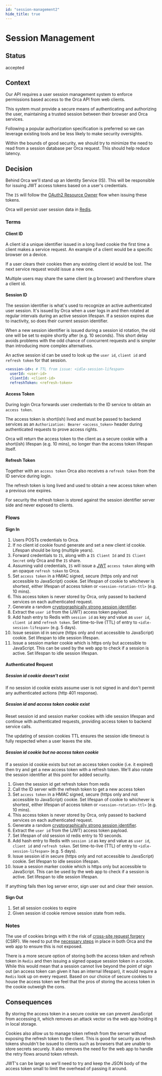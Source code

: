 ```yaml
---
id: "session-management2"
hide_title: true
---
```


# Session Management

## Status

accepted

## Context

Our API requires a user session management system to enforce permissions based access to the Orca
API from web clients.

This system must provide a secure means of authenticating and authorizing the user, maintaining a
trusted session between their browser and Orca services.

Following a popular authorization specification is preferred so we can leverage existing tools and
be less likely to make security oversights.

Within the bounds of good security, we should try to minimize the need to read from a session
database per Orca request. This should help reduce latency.

## Decision

Behind Orca we'll stand up an Identity Service (IS). This will be responsible for issuing JWT access
tokens based on a user's credentials.

The `IS` will follow the [OAuth2 Resource Owner](https://tools.ietf.org/html/rfc6749#section-4.3)
flow when issuing these tokens.

Orca will persist user session data in [Redis](https://redis.io).

### Terms

#### Client ID

A client id a unique identifier issued in a long lived cookie the first time a client makes a
service request. An example of a client would be a specific browser on a device.

If a user clears their cookies then any existing client id would be lost. The next service request
would issue a new one.

Multiple users may share the same client (e.g browser) and therefore share a client id.

#### Session ID

The session identifier is what's used to recognize an active authenticated user session. It's issued
by Orca when a user logs in and then rotated at regular intervals during an active session lifespan.
If a session expires due to inactivity, so does their current session identifier.

When a new session identifier is issued during a session id rotation, the old one will be set to
expire shortly after (e.g. 10 seconds). This short delay avoids problems with the odd chance of
concurrent requests and is simpler than introducing more complex alternatives.

An active session id can be used to look up the `user id`, `client id` and `refresh token` for that
session.

```yaml
<session-id>: # TTL from issue: <idle-session-lifespan>
  userId: <user-id>
  clientId: <client-id>
  refreshToken: <refresh-token>
```

#### Access Token

During login Orca forwards user credentials to the ID service to obtain an `access token`.

The access token is short(ish) lived and must be passed to backend services as an
`Authorization: Bearer <access_token>` header during authenticated requests to prove access rights.

Orca will return the access token to the client as a secure cookie with a short(ish) lifespan (e.g.
10 mins), no longer than the access token lifespan itself.

#### Refresh Token

Together with an `access token` Orca also receives a `refresh token` from the ID service during
login.

The refresh token is long lived and used to obtain a new access token when a previous one expires.

For security the refresh token is stored against the session identifier server side and never
exposed to clients.

### Flows

#### Sign In

1.  Users POSTs credentials to Orca.
1.  If no client id cookie found generate and set a new client id cookie. Lifespan should be long
    (multiple years).
1.  Forward credentials to `IS`, along with a `IS Client Id` and `IS Client Secret` only Orca and
    the `IS` share.
1.  Assuming valid credentials, `IS` will issue a [JWT](https://jwt.io) `access token` along with an
    opaque `refresh token` to Orca.
1.  Set `access token` in a HMAC signed, secure (https only and not accessible to JavaScript)
    cookie. Set lifespan of cookie to whichever is shortest, either lifespan of access token or
    `<session-rotation-ttl>` (e.g. 10 mins).
1.  This access token is never stored by Orca, only passed to backend services on each authenticated
    request.
1.  Generate a random
    [cryptographically strong session identifier](https://www.owasp.org/index.php/Session_Management_Cheat_Sheet#Session_ID_Properties).
1.  Extract the `user id` from the (JWT) access token payload.
1.  Add hash entry to Redis with `session id` as key and value as `user id`, `client id` and
    `refresh token`. Set time-to-live (TTL) of entry to `<idle-session-lifespan>` (e.g. 5 days).
1.  Issue session id in secure (https only and not accessible to JavaScript) cookie. Set lifespan to
    idle session lifespan.
1.  Issue a session marker cookie which is https only but accessible to JavaScript. This can be used
    by the web app to check if a session is active. Set lifespan to idle session lifespan.

#### Authenticated Request

##### Session id cookie doesn't exist

If no session id cookie exists assume user is not signed in and don't permit any authenticated
actions (http 401 response).

##### Session id and access token cookie exist

Reset session id and session marker cookies with idle session lifespan and continue with
authenticated requests, providing access token to backend service calls.

The updating of session cookies TTL ensures the session idle timeout is fully respected when a user
leaves the site.

##### Session id cookie but no access token cookie

If a session id cookie exists but not an access token cookie (i.e. it expired) then try and get a
new access token with a refresh token. We'll also rotate the session identifier at this point for
added security.

1.  Given the session id get refresh token from redis
1.  Call the ID server with the refresh token to get a new access token
1.  Set `access token` in a HMAC signed, secure (https only and not accessible to JavaScript)
    cookie. Set lifespan of cookie to whichever is shortest, either lifespan of access token or
    `<session-rotation-ttl>` (e.g. 10 mins).
1.  This access token is never stored by Orca, only passed to backend services on each authenticated
    request.
1.  Generate a random
    [cryptographically strong session identifier](https://www.owasp.org/index.php/Session_Management_Cheat_Sheet#Session_ID_Properties).
1.  Extract the `user id` from the (JWT) access token payload.
1.  Set lifespan of old session id redis entry to 10 seconds.
1.  Add hash entry to Redis with `session id` as key and value as `user id`, `client id` and
    `refresh token`. Set time-to-live (TTL) of entry to `<idle-session-lifespan>` (e.g. 5 days).
1.  Issue session id in secure (https only and not accessible to JavaScript) cookie. Set lifespan to
    idle session lifespan.
1.  Issue a session marker cookie which is https only but accessible to JavaScript. This can be used
    by the web app to check if a session is active. Set lifespan to idle session lifespan.

If anything fails then log server error, sign user out and clear their session.

#### Sign Out

1.  Set all session cookies to expire
1.  Given session id cookie remove session state from redis.

### Notes

The use of cookies brings with it the risk of
[cross-site request forgery](<https://www.owasp.org/index.php/Cross-Site_Request_Forgery_(CSRF)>)
(CSRF). We need to put the
[necessary steps](<https://www.owasp.org/index.php/Cross-Site_Request_Forgery_(CSRF)_Prevention_Cheat_Sheet>)
in place in both Orca and the web app to ensure this is not exposed.

There is a more secure option of storing both the access token and refresh token in `Redis` and then
issuing a signed opaque session token in a cookie. While this would mean that a session cannot live
beyond the point of sign out (an access token can given it has an internal lifespan), it would
require a `Redis` look up on every request. Based on our choice of secure cookies to house the
access token we feel that the pros of storing the access token in the cookie outweigh the cons.

## Consequences

By storing the access token in a secure cookie we can prevent JavaScript from accessing it, which
removes an attack vector vs the web app holding it in local storage.

Cookies also allow us to manage token refresh from the server without exposing the refresh token to
the client. This is good for security as refresh tokens shouldn't be issued to clients such as
browsers that are unable to store secrets securely. It also removes the need for the web app to
handle the retry flows around token refresh.

JWT's can be large so we'll need to try and keep the JSON body of the access token small to limit
the overhead of passing it around.
